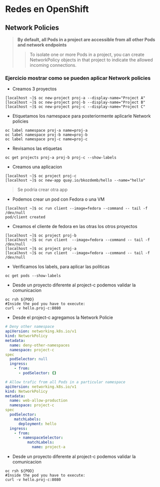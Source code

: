 # Redes en OpenShift

## Network Policies

> **By default, all Pods in a project are accessible from all other Pods and network endpoints**
>> To isolate one or more Pods in a project, you can create NetworkPolicy objects in that project to indicate the allowed incoming connections.

### Ejercicio mostrar como se pueden aplicar Network policies

- Creamos 3 proyectos
```shell
[localhost ~]$ oc new-project proj-a --display-name="Project A"
[localhost ~]$ oc new-project proj-b --display-name="Project B"
[localhost ~]$ oc new-project proj-c --display-name="Project C"
```
- Etiquetamos los namespace para posteriormente aplicarle Network policies
```shell
oc label namespace proj-a name=proj-a
oc label namespace proj-b name=proj-b
oc label namespace proj-c name=proj-c
```
- Revisamos las etiquetas
```shell
oc get projects proj-a proj-b proj-c --show-labels
```
- Creamos una aplicacion
```shell
[localhost ~]$ oc project proj-c
[localhost ~]$ oc new-app quay.io/bkozdemb/hello --name="hello"
```
> Se podria crear otra app
- Podemos crear un pod con Fedora o una VM
```shell
[localhost ~]$ oc run client --image=fedora --command -- tail -f /dev/null
pod/client created
```
- Creamos el cliente de fedora en las otras los otros proyectos
```shell
[localhost ~]$ oc project proj-b
[localhost ~]$ oc run client  --image=fedora --command -- tail -f /dev/null
[localhost ~]$ oc project proj-a
[localhost ~]$ oc run client  --image=fedora --command -- tail -f /dev/null
```
- Verificamos los labels, para aplicar las politicas
```shell
oc get pods --show-labels
```
- Desde un proyecto diferente al project-c podemos validar la comunicacion
```shell
oc rsh ${POD}
#Inside the pod you have to execute:
curl -v hello.proj-c:8080
```
- Desde el project-c agregamos la Network Policie
```yaml
# Deny other namespace
apiVersion: networking.k8s.io/v1
kind: NetworkPolicy
metadata:
  name: deny-other-namespaces
  namespace: project-c
spec
  podSelector: null
  ingress:
    - from:
      - podSelector: {}

# Allow trafic from all Pods in a particular namespace
apiVersion: networking.k8s.io/v1
kind: NetworkPolicy
metadata:
  name: web-allow-production
  namespace: project-c
spec
  podSelector:
    matchLabels:
      deployment: hello
  ingress:
    - from:
      - namespaceSelector:
          matchLabels:
            name: project-a
```
- Desde un proyecto diferente al project-c podemos validar la comunicacion
```shell
oc rsh ${POD}
#Inside the pod you have to execute:
curl -v hello.proj-c:8080
```